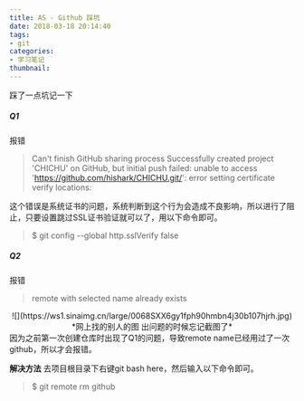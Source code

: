 ```yaml
---
title: AS - Github 踩坑
date: 2018-03-18 20:14:40
tags: 
- git
categories: 
- 学习笔记
thumbnail: 
---
```

踩了一点坑记一下
<!--more-->
##### Q1
报错
>Can't finish GitHub sharing process
Successfully created project 'CHICHU' on GitHub, but initial push failed:
unable to access 'https://github.com/hishark/CHICHU.git/': error setting certificate verify locations:

这个错误是系统证书的问题，系统判断到这个行为会造成不良影响，所以进行了阻止，只要设置跳过SSL证书验证就可以了，用以下命令即可。
>$ git config --global http.sslVerify false

##### Q2
报错
>remote with selected name already exists

<center>![](https://ws1.sinaimg.cn/large/0068SXX6gy1fph90hmbn4j30b107hjrh.jpg)
*网上找的别人的图 出问题的时候忘记截图了*</center>
因为之前第一次创建仓库时出现了Q1的问题，导致remote name已经用过了一次github，所以才会报错。

**解决方法**
去项目根目录下右键git bash here，然后输入以下命令即可。
>$ git remote rm github
